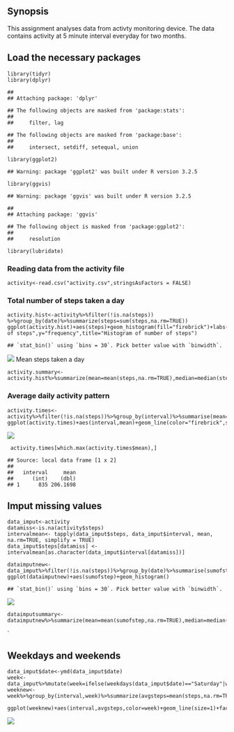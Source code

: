Synopsis
--------

This assignment analyses data from activty monitoring device. The data
contains activity at 5 minute interval everyday for two months.

Load the necessary packages
---------------------------

    library(tidyr)
    library(dplyr)

    ## 
    ## Attaching package: 'dplyr'

    ## The following objects are masked from 'package:stats':
    ## 
    ##     filter, lag

    ## The following objects are masked from 'package:base':
    ## 
    ##     intersect, setdiff, setequal, union

    library(ggplot2)

    ## Warning: package 'ggplot2' was built under R version 3.2.5

    library(ggvis)

    ## Warning: package 'ggvis' was built under R version 3.2.5

    ## 
    ## Attaching package: 'ggvis'

    ## The following object is masked from 'package:ggplot2':
    ## 
    ##     resolution

    library(lubridate)

### Reading data from the activity file

    activity<-read.csv("activity.csv",stringsAsFactors = FALSE)

### Total number of steps taken a day

    activity.hist<-activity%>%filter(!is.na(steps)) %>%group_by(date)%>%summarize(steps=sum(steps,na.rm=TRUE))
    ggplot(activity.hist)+aes(steps)+geom_histogram(fill="firebrick")+labs(x="Number of steps",y="frequency",title="Histogram of number of steps")

    ## `stat_bin()` using `bins = 30`. Pick better value with `binwidth`.

![](RR_1_files/figure-markdown_strict/total%20number%20of%20steps-1.png)<!-- -->
Mean steps taken a day

    activity.summary<-activity.hist%>%summarize(mean=mean(steps,na.rm=TRUE),median=median(steps,na.rm=TRUE))

### Average daily activity pattern

    activity.times<-activity%>%filter(!is.na(steps))%>%group_by(interval)%>%summarise(mean=mean(steps))
    ggplot(activity.times)+aes(interval,mean)+geom_line(color="firebrick",size=1)

![](RR_1_files/figure-markdown_strict/time%20series-1.png)<!-- -->

     activity.times[which.max(activity.times$mean),]

    ## Source: local data frame [1 x 2]
    ## 
    ##   interval     mean
    ##      (int)    (dbl)
    ## 1      835 206.1698

Imput missing values
--------------------

    data_imput<-activity
    datamiss<-is.na(activity$steps)
    intervalmean<- tapply(data_imput$steps, data_imput$interval, mean, na.rm=TRUE, simplify = TRUE)
    data_imput$steps[datamiss] <- intervalmean[as.character(data_imput$interval[datamiss])]

    dataimputnew<-data_imput%>%filter(!is.na(steps))%>%group_by(date)%>%summarise(sumofstep=sum(steps))
    ggplot(dataimputnew)+aes(sumofstep)+geom_histogram()

    ## `stat_bin()` using `bins = 30`. Pick better value with `binwidth`.

![](RR_1_files/figure-markdown_strict/imput-1.png)<!-- -->

    dataimputsummary<-dataimputnew%>%summarize(mean=mean(sumofstep,na.rm=TRUE),median=median(sumofstep,na.rm=TRUE))

\`

Weekdays and weekends
---------------------

    data_imput$date<-ymd(data_imput$date)
    week<-data_imput%>%mutate(week=ifelse(weekdays(data_imput$date)=="Saturday"|weekdays(data_imput$date)=="Sunday","weekend","weekday"))
    weeknew<-week%>%group_by(interval,week)%>%summarize(avgsteps=mean(steps,na.rm=TRUE))

    ggplot(weeknew)+aes(interval,avgsteps,color=week)+geom_line(size=1)+facet_wrap(~week)

![](RR_1_files/figure-markdown_strict/weekdays%20and%20weekends-1.png)<!-- -->
